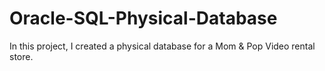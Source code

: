 # Oracle-SQL-Physical-Database
In this project, I created a physical database for a Mom &amp; Pop Video rental store.
